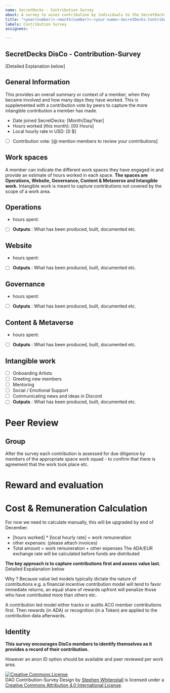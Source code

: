 ```yaml
---
name: SecretDecks - Contribution Survey
about: A survey to asses contribution by individuals to the SecretDecks DisCo.
title: "<year(number)>-<month(number)>-<your-name>-SecretDecks-ContributionSurvey"
labels: Contribution Survey
assignees: ''

---
```


## SecretDecks DisCo - Contribution-Survey
[Detailed Explanation below]
  
## General Information

This provides an overall summary or context of a member, when they became involved and how many days they have worked.
This is supplemented with a contribution vote by peers to capture the more intangible contribution a member has made. 

- Date joined SecretDecks: [Month/Day/Year]
- Hours worked (this month): [00 Hours]
- Local hourly rate in USD: [0 $]  
- [ ] Contribution vote: [@ mention members to review your contributions]

## Work spaces

A member can indicate the different work spaces they have engaged in and provide an estimate of hours worked in each space.
**The spaces are Operations, Website, Governance, Content & Metaverse and Intangible work.**
Intangible work is meant to capture contributions not covered by the scope of a work area.


## Operations 

- hours spent:
- [ ] **Outputs** : What has been produced, built, documented etc.
  
## Website 

- hours spent:
- [ ] **Outputs** : What has been produced, built, documented etc.  

## Governance

- hours spent:
- [ ] **Outputs** : What has been produced, built, documented etc.

## Content & Metaverse 

- hours spent:
- [ ] **Outputs** : What has been produced, built, documented etc.
  
## Intangible work
- [ ] Onboarding Artists
- [ ] Greeting new members
- [ ] Mentoring
- [ ] Social / Emotional Support
- [ ] Communicating news and ideas in Discord
- [ ] **Outputs** : What has been produced, built, documented etc.

# Peer Review

## Group

After the survey each contribution is assessed for due diligence by members of the appropriate space work squad - to confirm that there is agreement that the work took place etc.

# Reward and evaluation

# Cost & Remuneration Calculation
For now we need to calculate manually, this will be upgraded by end of December.
  - [hours worked] * [local hourly rate] = work remuneration
  - other expenses: (please attach invoices)
  - Total amount = work remuneration + other expenses
The ADA/EUR exchange rate will be calculated before funds are distributed


**The key approach is to capture contributions first and assess value last.** 
  Detailed Expalanation below

Why ? Because value led models typically dictate the nature of contributions e.g. a financial incentive contribution model will tend to favor immediate returns, an equal share of rewards upfront will penalize those who have contributed more than others etc.

A contribution led model either tracks or audits ACO member contributions first. Then rewards (in ADA) or recognition (in a Token) are applied to the contribution data afterwards.

## Identity

**This survey encourages DisCo members to identify themselves as it provides a record of their contribution.**

However an anon ID option should be available and peer reviewed per work area.

  
  <a rel="license" href="http://creativecommons.org/licenses/by/4.0/"><img alt="Creative Commons License" style="border-width:0" src="https://i.creativecommons.org/l/by/4.0/88x31.png" /></a><br /><span xmlns:dct="http://purl.org/dc/terms/" href="http://purl.org/dc/dcmitype/Text" property="dct:title" rel="dct:type">DAO Contribution-Survey Design</span> by <a xmlns:cc="http://creativecommons.org/ns#" href="https://github.com/Quality-Assurance-DAO" property="cc:attributionName" rel="cc:attributionURL">Stephen Whitenstall</a> is licensed under a <a rel="license" href="http://creativecommons.org/licenses/by/4.0/">Creative Commons Attribution 4.0 International License</a>.
